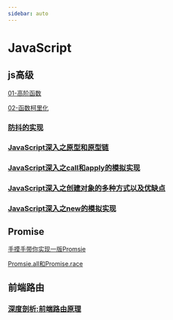 ```yaml
---
sidebar: auto
---
```


# JavaScript

## js高级
[01-高阶函数](./01-高阶函数.md)

[02-函数柯里化](./02-函数柯里化.md)
### [防抖的实现](./防抖的实现.md)
### [JavaScript深入之原型和原型链](./JavaScript深入之原型和原型链.md)
### [JavaScript深入之call和apply的模拟实现](./JavaScript深入之call和apply的模拟实现.md)
### [JavaScript深入之创建对象的多种方式以及优缺点](./JavaScript深入之创建对象的多种方式以及优缺点.md)
### [JavaScript深入之new的模拟实现](./JavaScript深入之new的模拟实现.md)

## Promise
[手摸手带你实现一版Promsie](./04-promise手写实现.md)

[Promsie.all和Promise.race](./05-Promsie.all和Promise.race.md)

## 前端路由
### [深度剖析:前端路由原理](./深度剖析:前端路由原理.md)
